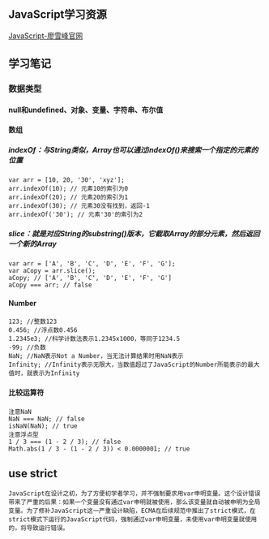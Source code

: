## JavaScript学习资源
[JavaScript-廖雪峰官网](https://www.liaoxuefeng.com/wiki/1022910821149312)

## 学习笔记
### 数据类型
#### null和undefined、对象、变量、字符串、布尔值
#### 数组
##### indexOf：与String类似，Array也可以通过indexOf()来搜索一个指定的元素的位置
```
var arr = [10, 20, '30', 'xyz'];
arr.indexOf(10); // 元素10的索引为0
arr.indexOf(20); // 元素20的索引为1
arr.indexOf(30); // 元素30没有找到，返回-1
arr.indexOf('30'); // 元素'30'的索引为2
```
##### slice：就是对应String的substring()版本，它截取Array的部分元素，然后返回一个新的Array
```
var arr = ['A', 'B', 'C', 'D', 'E', 'F', 'G'];
var aCopy = arr.slice();
aCopy; // ['A', 'B', 'C', 'D', 'E', 'F', 'G']
aCopy === arr; // false
```

#### Number
```
123; //整数123
0.456; //浮点数0.456
1.2345e3; //科学计数法表示1.2345x1000，等同于1234.5
-99; //负数
NaN; //NaN表示Not a Number，当无法计算结果时用NaN表示
Infinity; //Infinity表示无限大，当数值超过了JavaScript的Number所能表示的最大值时，就表示为Infinity
```
#### 比较运算符
```
注意NaN
NaN === NaN; // false  
isNaN(NaN); // true
注意浮点型 
1 / 3 === (1 - 2 / 3); // false 
Math.abs(1 / 3 - (1 - 2 / 3)) < 0.0000001; // true
```

## use strict
```
JavaScript在设计之初，为了方便初学者学习，并不强制要求用var申明变量。这个设计错误带来了严重的后果：如果一个变量没有通过var申明就被使用，那么该变量就自动被申明为全局变量。为了修补JavaScript这一严重设计缺陷，ECMA在后续规范中推出了strict模式，在strict模式下运行的JavaScript代码，强制通过var申明变量，未使用var申明变量就使用的，将导致运行错误。
```